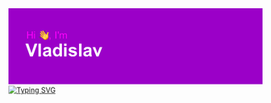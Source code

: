 <img src="header.png" alt="Лого">
<a href="https://git.io/typing-svg"><img src="https://readme-typing-svg.herokuapp.com?font=Fira+Code&weight=700&duration=2500&pause=100&color=F7F7F7&center=true&multiline=true&random=false&width=435&height=60&lines=My+name+is+Vladislav+%E2%9C%A8;I+develop+websites+and+bots" alt="Typing SVG" /></a>

<!--
**Dmi3evVladislav/Dmi3evVladislav** is a ✨ _special_ ✨ repository because its `README.md` (this file) appears on your GitHub profile.

Here are some ideas to get you started:

- 🔭 I’m currently working on ...
- 🌱 I’m currently learning ...
- 👯 I’m looking to collaborate on ...
- 🤔 I’m looking for help with ...
- 💬 Ask me about ...
- 📫 How to reach me: ...
- 😄 Pronouns: ...
- ⚡ Fun fact: ...
-->
